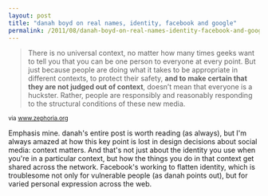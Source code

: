 ```yaml
---
layout: post
title: "danah boyd on real names, identity, facebook and google"
permalink: /2011/08/danah-boyd-on-real-names-identity-facebook-and-google.html
---
```


<blockquote>
<p>There is no universal context, no matter how many times geeks want to tell you that you can be one person to everyone at every point.  But just because people are doing what it takes to be appropriate in different contexts, to protect their safety, <strong>and to make certain that they are not judged out of context</strong>, doesn’t mean that everyone is a huckster.  Rather, people are responsibly and reasonably responding to the structural conditions of these new media.</p>
</blockquote>
<p><small>via <a href="http://www.zephoria.org/thoughts/archives/2011/08/04/real-names.html?utm_source=feedburner&amp;utm_medium=feed&amp;utm_campaign=Feed%3A%20zephoria%2Fthoughts%20%28apophenia%29">www.zephoria.org</a></small></p>
<p>Emphasis mine. danah&#39;s entire post is worth reading (as always), but I&#39;m always amazed at how this key point is lost in design decisions about social media: context matters. And that&#39;s not just about the identity you use when you&#39;re in a particular context, but how the things you do in that context get shared across the network. Facebook&#39;s working to flatten identity, which is troublesome not only for vulnerable people (as danah points out), but for varied personal expression across the web.</p>


